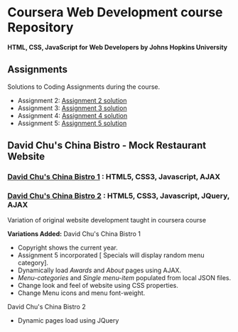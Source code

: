 # Coursera Web Development course Repository
**HTML, CSS, JavaScript for Web Developers by Johns Hopkins University**

## Assignments
Solutions to Coding Assignments during the course. 

-  Assignment 2: 	[Assignment 2 solution](https://vidtho.github.io/Coursera-webdev/mod2-solution/)
-  Assignment 3: 	[Assignment 3 solution](https://vidtho.github.io/Coursera-webdev/mod3-solution/)
-  Assignment 4: 	[Assignment 4 solution](https://vidtho.github.io/Coursera-webdev/mod4-solution/)
-  Assignment 5: 	[Assignment 5 solution](https://vidtho.github.io/Coursera-webdev/mod5-solution/)

## David Chu's China Bistro - Mock Restaurant Website
### [David Chu's China Bistro 1](https://vidtho.github.io/Coursera-webdev/restaurantwebsite/) : HTML5, CSS3, Javascript, AJAX
### [David Chu's China Bistro 2](https://vidtho.github.io/Coursera-webdev/restaurantwebsite2/) : HTML5, CSS3, Javascript, JQuery, AJAX

Variation of original website development taught in coursera course


**Variations Added:**
David Chu's China Bistro 1
-  Copyright shows the current year.
-  Assignment 5 incorporated [ Specials will display random menu category].
-  Dynamically load *Awards* and *About* pages using AJAX.
-  *Menu-categories* and *Single menu-item* populated from local JSON files.
-  Change look and feel of website using CSS properties.
-  Change Menu icons and menu font-weight.

David Chu's China Bistro 2
-  Dynamic pages load using JQuery